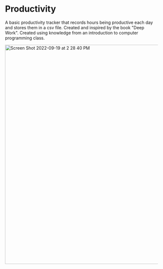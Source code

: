 # Productivity
A basic productivity tracker that records hours being productive each day and stores them in a csv file. 
Created and inspired by the book "Deep Work".
Created using knowledge from an introduction to computer programming class. 

<img width="721" alt="Screen Shot 2022-09-19 at 2 28 40 PM" src="https://user-images.githubusercontent.com/84489685/191089418-dc49de7b-681b-471d-8b4a-203bf01411e8.png">
